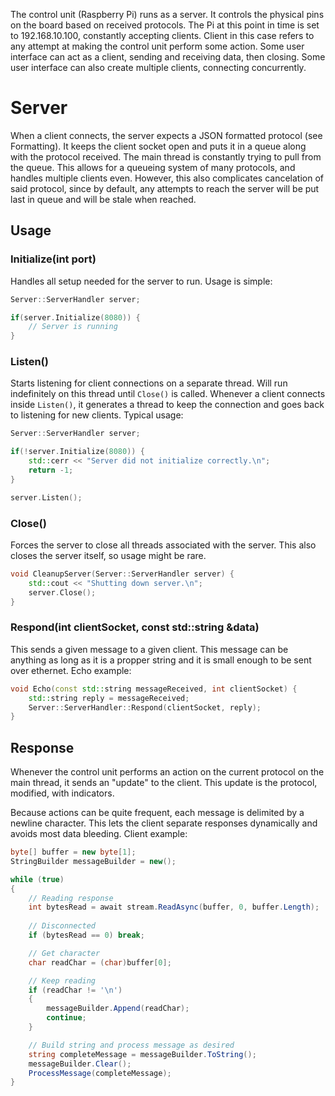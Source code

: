 The control unit (Raspberry Pi) runs as a server. It controls the physical pins on the board based on received protocols. The Pi at this point in time is set to 192.168.10.100, constantly accepting clients. Client in this case refers to any attempt at making the control unit perform some action. Some user interface can act as a client, sending and receiving data, then closing. Some user interface can also create multiple clients, connecting concurrently.
# Server
When a client connects, the server expects a JSON formatted protocol (see Formatting). It keeps the client socket open and puts it in a queue along with the protocol received. The main thread is constantly trying to pull from the queue. This allows for a queueing system of many protocols, and handles multiple clients even. However, this also complicates cancelation of said protocol, since by default, any attempts to reach the server will be put last in queue and will be stale when reached.
## Usage
### Initialize(int port)
Handles all setup needed for the server to run. Usage is simple:
```cpp
Server::ServerHandler server;

if(server.Initialize(8080)) {  
	// Server is running
}
```
### Listen()
Starts listening for client connections on a separate thread. Will run indefinitely on this thread until `Close()` is called. Whenever a client connects inside `Listen()`, it generates a thread to keep the connection and goes back to listening for new clients. Typical usage:
``` cpp
Server::ServerHandler server;

if(!server.Initialize(8080)) {
	std::cerr << "Server did not initialize correctly.\n";
    return -1;
}

server.Listen();
```
### Close()
Forces the server to close all threads associated with the server. This also closes the server itself, so usage might be rare.
``` cpp
void CleanupServer(Server::ServerHandler server) {
	std::cout << "Shutting down server.\n";
	server.Close();
}
```
### Respond(int clientSocket, const std::string &data)
This sends a given message to a given client. This message can be anything as long as it is a propper string and it is small enough to be sent over ethernet. Echo example:
``` cpp
void Echo(const std::string messageReceived, int clientSocket) {  
    std::string reply = messageReceived;
    Server::ServerHandler::Respond(clientSocket, reply);  
}
```
## Response
Whenever the control unit performs an action on the current protocol on the main thread, it sends an "update" to the client. This update is the protocol, modified, with indicators.

Because actions can be quite frequent, each message is delimited by a newline character. This lets the client separate responses dynamically and avoids most data bleeding.
Client example:
```CS
byte[] buffer = new byte[1];
StringBuilder messageBuilder = new();

while (true)
{
	// Reading response
	int bytesRead = await stream.ReadAsync(buffer, 0, buffer.Length);
	
	// Disconnected
	if (bytesRead == 0) break;

	// Get character
	char readChar = (char)buffer[0];

	// Keep reading
	if (readChar != '\n')
	{
		messageBuilder.Append(readChar);
		continue;
	}

	// Build string and process message as desired
	string completeMessage = messageBuilder.ToString();
	messageBuilder.Clear();
	ProcessMessage(completeMessage);
}
```

